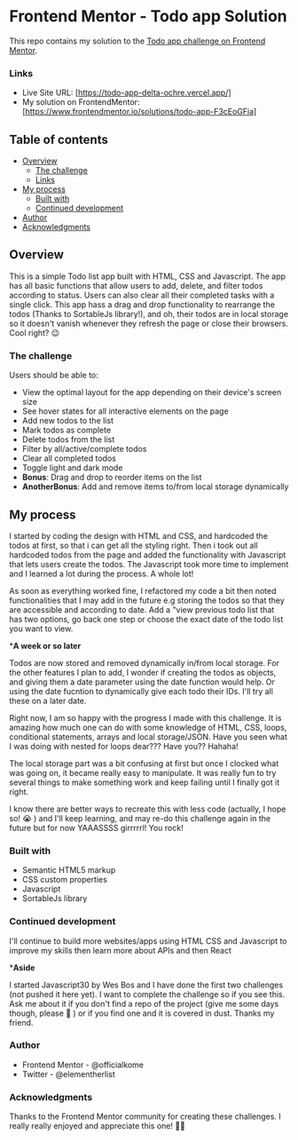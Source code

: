 # Frontend Mentor - Todo app Solution

This repo contains my solution to the [Todo app challenge on Frontend Mentor](https://www.frontendmentor.io/challenges/todo-app-Su1_KokOW).

### Links

- Live Site URL: [https://todo-app-delta-ochre.vercel.app/]
- My solution on FrontendMentor: [https://www.frontendmentor.io/solutions/todo-app-F3cEoGFia]

## Table of contents

- [Overview](#overview)
  - [The challenge](#the-challenge)
  - [Links](#links)
- [My process](#my-process)
  - [Built with](#built-with)
  - [Continued development](#continued-development)
- [Author](#author)
- [Acknowledgments](#acknowledgments)

## Overview

This is a simple Todo list app built with HTML, CSS and Javascript. The app has all basic functions that allow users to add, delete, and filter todos according to status. Users can also clear all their completed tasks with a single click. This app hass a drag and drop functionality to rearrange the todos (Thanks to SortableJs library!), and oh, their todos are in local storage so it doesn't vanish whenever they refresh the page or close their browsers. Cool right? 😉

### The challenge

Users should be able to:

- View the optimal layout for the app depending on their device's screen size
- See hover states for all interactive elements on the page
- Add new todos to the list
- Mark todos as complete
- Delete todos from the list
- Filter by all/active/complete todos
- Clear all completed todos
- Toggle light and dark mode
- **Bonus**: Drag and drop to reorder items on the list
- **AnotherBonus**: Add and remove items to/from local storage dynamically

## My process

I started by coding the design with HTML and CSS, and hardcoded the todos at first, so that i can get all the styling right. Then i took out all hardcoded todos from the page and added the functionality with Javascript that lets users create the todos. The Javascript took more time to implement and I learned a lot during the process. A whole lot!

As soon as everything worked fine, I refactored my code a bit then noted functionalities that I may add in the future e.g storing the todos so that they are accessible and according to date. Add a "view previous todo list that has two options, go back one step or choose the exact date of the todo list you want to view.

***A week or so later**

Todos are now stored and removed dynamically in/from local storage. For the other features I plan to add, I wonder if creating the todos as objects, and giving them a date parameter using the date function would help. Or using the date fucntion to dynamically give each todo their IDs. I'll try all these on a later date.

Right now, I am so happy with the progress I made with this challenge. It is amazing how much one can do with some knowledge of HTML, CSS, loops, conditional statements, arrays and local storage/JSON. Have you seen what I was doing with nested for loops dear??? Have you?? Hahaha!

The local storage part was a bit confusing at first but once I clocked what was going on, it became really easy to manipulate. It was really fun to try several things to make something work and keep failing until I finally got it right.

I know there are better ways to recreate this with less code (actually, I hope so! 😭 ) and I'll keep learning, and may re-do this challenge again in the future but for now YAAASSSS girrrrrl! You rock!

### Built with

- Semantic HTML5 markup
- CSS custom properties
- Javascript
- SortableJs library

### Continued development

I'll continue to build more websites/apps using HTML CSS and Javascript to improve my skills then learn more about APIs and then React

***Aside**

I started Javascript30 by Wes Bos and I have done the first two challenges (not pushed it here yet). I want to complete the challenge so if you see this. Ask me about it if you don't find a repo of the project (give me some days though, please 🥺 ) or if you find one and it is covered in dust. Thanks my friend.

### Author
- Frontend Mentor - @officialkome
- Twitter - @elementherlist

### Acknowledgments
Thanks to the Frontend Mentor community for creating these challenges. I really really enjoyed and appreciate this one! 🙏🏾


